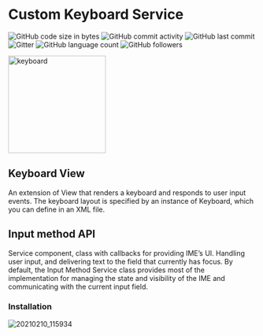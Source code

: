 # Custom Keyboard Service

<img alt="GitHub code size in bytes" src="https://img.shields.io/github/languages/code-size/GalShashua/Custom-Keyboard-Service"> <img alt="GitHub commit activity" src="https://img.shields.io/github/commit-activity/m/GalShashua/Custom-Keyboard-Service?color=%2301ff88"> <img alt="GitHub last commit" src="https://img.shields.io/github/last-commit/GalShashua/Custom-Keyboard-Service?color=%23011f88"> <img alt="Gitter" src="https://img.shields.io/gitter/room/GalShashua/Custom-Keyboard-Service?color=%23ff0000"> <img alt="GitHub language count" src="https://img.shields.io/github/languages/count/GalShashua/Custom-Keyboard-Service?color=%2300ffff"> <img alt="GitHub followers" src="https://img.shields.io/github/followers/GalShashua?label=Follow&style=social">


<img width="198" alt="keyboard" src="https://user-images.githubusercontent.com/56959832/107496154-a3f76580-6b99-11eb-9cb0-2d9d382b44a3.png">

## Keyboard View
An extension of View that renders a keyboard and responds to user input events. The keyboard layout is specified by an instance of Keyboard, which you can define in an XML file.

## Input method API
Service component, class with callbacks for providing IME’s UI.
Handling user input, and delivering text to the field that currently has focus. By default, the Input Method Service class provides most of the implementation for managing the state and visibility of the IME and communicating with the current input field.

### Installation
![20210210_115934](https://user-images.githubusercontent.com/56959832/107494472-82957a00-6b97-11eb-9a38-7a0f941dc047.gif)

